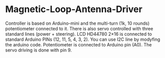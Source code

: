 # Magnetic-Loop-Antenna-Driver
Controller is based on Arduino-mini and the multi-turn (1k, 10 rounds) potentiometer connected to it.  There is also servo controlled with three standard lines (power + steering).
LCD HD44780 2×16 is connected to standard Arduino PINs (12, 11, 5, 4, 3, 2). You can use I2C line by modyfing the arduino code. Potentiometer is connected to Arduino pin (A0).
The servo driving is done with pin 9.
